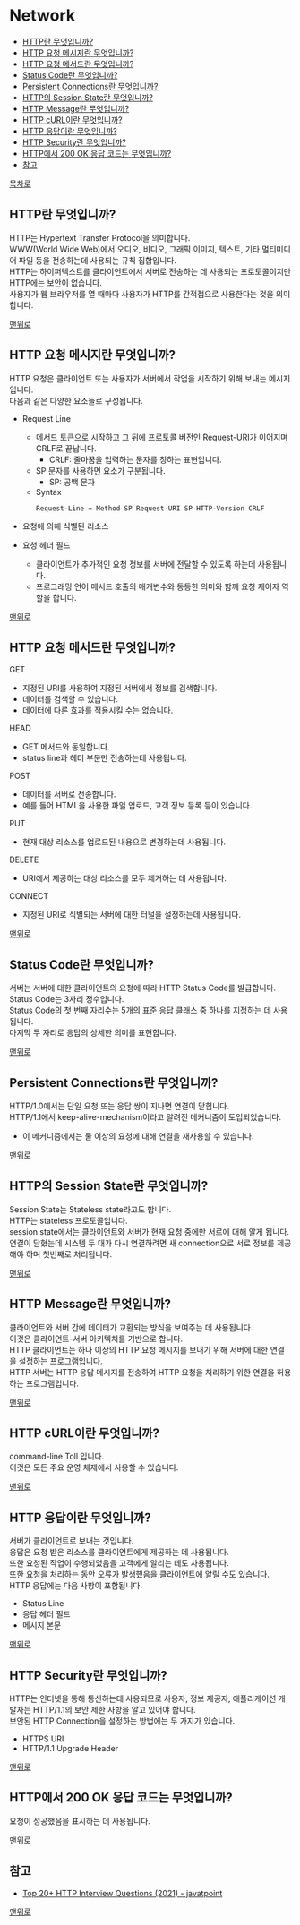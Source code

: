 # Network
* [HTTP란 무엇입니까?](#http란-무엇입니까)
* [HTTP 요청 메시지란 무엇입니까?](#http-요청-메시지란-무엇입니까)
* [HTTP 요청 메서드란 무엇입니까?](#http-요청-메서드란-무엇입니까)
* [Status Code란 무엇입니까?](#status-code란-무엇입니까)
* [Persistent Connections란 무엇입니까?](#persistent-connections란-무엇입니까)
* [HTTP의 Session State란 무엇입니까?](#http의-session-state란-무엇입니까)
* [HTTP Message란 무엇입니까?](#http-message란-무엇입니까)
* [HTTP cURL이란 무엇입니까?](#http-curl이란-무엇입니까)
* [HTTP 응답이란 무엇입니까?](#http-응답이란-무엇입니까)
* [HTTP Security란 무엇입니까?](#http-security란-무엇입니까)
* [HTTP에서 200 OK 응답 코드는 무엇입니까?](#http에서-200-ok-응답-코드는-무엇입니까)
* [참고](#참고)

[목차로](https://github.com/smpark1020/tech-interview#%EB%AA%A9%EC%B0%A8)

## HTTP란 무엇입니까?
HTTP는 Hypertext Transfer Protocol을 의미합니다.   
WWW(World Wide Web)에서 오디오, 비디오, 그래픽 이미지, 텍스트, 기타 멀티미디어 파일 등을 전송하는데 사용되는 규칙 집합입니다.   
HTTP는 하이퍼텍스트를 클라이언트에서 서버로 전송하는 데 사용되는 프로토콜이지만 HTTP에는 보안이 없습니다.   
사용자가 웹 브라우저를 열 때마다 사용자가 HTTP를 간적접으로 사용한다는 것을 의미합니다.   

[맨위로](#network)

## HTTP 요청 메시지란 무엇입니까?
HTTP 요청은 클라이언트 또는 사용자가 서버에서 작업을 시작하기 위해 보내는 메시지입니다.   
다음과 같은 다양한 요소들로 구성됩니다.
* Request Line
  * 메서드 토큰으로 시작하고 그 뒤에 프로토콜 버전인 Request-URI가 이어지며 CRLF로 끝납니다.
    * CRLF: 줄마꿈을 입력하는 문자를 칭하는 표현입니다.
  * SP 문자를 사용하면 요소가 구분됩니다.
    * SP: 공백 문자
  * Syntax
    ```
    Request-Line = Method SP Request-URI SP HTTP-Version CRLF  
    ```

* 요청에 의해 식별된 리소스
* 요청 헤더 필드
  * 클라이언트가 추가적인 요청 정보를 서버에 전달할 수 있도록 하는데 사용됩니다.   
  * 프로그래밍 언어 메서드 호출의 매개변수와 동등한 의미와 함께 요청 제어자 역할을 합니다.

[맨위로](#network)

## HTTP 요청 메서드란 무엇입니까?
GET
* 지정된 URI를 사용하여 지정된 서버에서 정보를 검색합니다.   
* 데이터를 검색할 수 있습니다.
* 데이터에 다른 효과를 적용시킬 수는 없습니다.

HEAD
* GET 메서드와 동일합니다.
* status line과 헤더 부분만 전송하는데 사용됩니다.

POST
* 데이터를 서버로 전송합니다.
* 예를 들어 HTML을 사용한 파일 업로드, 고객 정보 등록 등이 있습니다.

PUT
* 현재 대상 리소스를 업로드된 내용으로 변경하는데 사용됩니다.

DELETE
* URI에서 제공하는 대상 리소스를 모두 제거하는 데 사용됩니다.

CONNECT
* 지정된 URI로 식별되는 서버에 대한 터널을 설정하는데 사용됩니다.

[맨위로](#network)

## Status Code란 무엇입니까?
서버는 서버에 대한 클라이언트의 요청에 따라 HTTP Status Code를 발급합니다.   
Status Code는 3자리 정수입니다.   
Status Code의 첫 번째 자리수는 5개의 표준 응답 클래스 중 하나를 지정하는 데 사용됩니다.   
마지막 두 자리로 응답의 상세한 의미를 표현합니다.    

[맨위로](#network)

## Persistent Connections란 무엇입니까?
HTTP/1.0에서는 단일 요청 또는 응답 쌍이 지나면 연결이 닫힙니다.   
HTTP/1.1에서 keep-alive-mechanism이라고 알려진 메커니즘이 도입되었습니다.   
* 이 메커니즘에서는 둘 이상의 요청에 대해 연결을 재사용할 수 있습니다.

[맨위로](#network)

## HTTP의 Session State란 무엇입니까?
Session State는 Stateless state라고도 합니다.   
HTTP는 stateless 프로토콜입니다.   
session state에서는 클라이언트와 서버가 현재 요청 중에만 서로에 대해 알게 됩니다.   
연결이 닫혔는데 시스템 두 대가 다시 연결하려면 새 connection으로 서로 정보를 제공해야 하며 첫번째로 처리됩니다.   

[맨위로](#network)

## HTTP Message란 무엇입니까?
클라이언트와 서버 간에 데이터가 교환되는 방식을 보여주는 데 사용됩니다.   
이것은 클라이언트-서버 아키텍처를 기반으로 합니다.   
HTTP 클라이언트는 하나 이상의 HTTP 요청 메시지를 보내기 위해 서버에 대한 연결을 설정하는 프로그램입니다.    
HTTP 서버는 HTTP 응답 메시지를 전송하여 HTTP 요청을 처리하기 위한 연결을 허용하는 프로그램입니다.   

[맨위로](#network)

## HTTP cURL이란 무엇입니까?
command-line Toll 입니다.   
이것은 모든 주요 운영 체제에서 사용할 수 있습니다.   

[맨위로](#network)

## HTTP 응답이란 무엇입니까?
서버가 클라이언트로 보내는 것입니다.   
응답은 요청 받은 리소스를 클라이언트에게 제공하는 데 사용됩니다.   
또한 요청된 작업이 수행되었음을 고객에게 알리는 데도 사용됩니다.   
또한 요청을 처리하는 동안 오류가 발생했음을 클라이언트에 알릴 수도 있습니다.   
HTTP 응답에는 다음 사항이 포함됩니다.
* Status Line
* 응답 헤더 필드
* 메시지 본문

[맨위로](#network)

## HTTP Security란 무엇입니까?
HTTP는 인터넷을 통해 통신하는데 사용되므로 사용자, 정보 제공자, 애플리케이션 개발자는 HTTP/1.1의 보안 제한 사항을 알고 있어야 합니다.   
보안된 HTTP Connection을 설정하는 방법에는 두 가지가 있습니다.
* HTTPS URI
* HTTP/1.1 Upgrade Header

[맨위로](#network)

## HTTP에서 200 OK 응답 코드는 무엇입니까?
요청이 성공했음을 표시하는 데 사용됩니다.

[맨위로](#network)

## 참고
* [Top 20+ HTTP Interview Questions (2021) - javatpoint](https://www.javatpoint.com/http-interview-questions)

[맨위로](#network)
